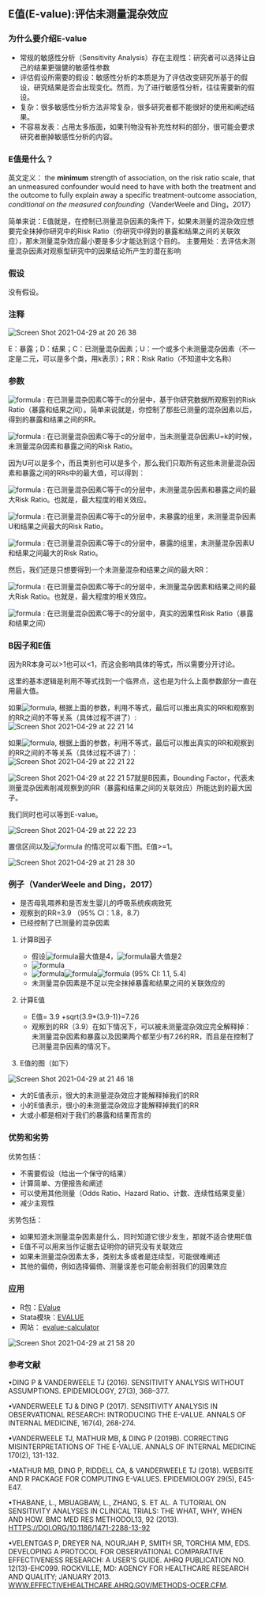## E值(E-value):评估未测量混杂效应

### 为什么要介绍E-value

  - 常规的敏感性分析（Sensitivity Analysis）存在主观性：研究者可以选择让自己的结果更强健的敏感性参数
  - 评估假设所需要的假设：敏感性分析的本质是为了评估改变研究所基于的假设，研究结果是否会出现变化。然而，为了进行敏感性分析，往往需要新的假设。
  - 复杂：很多敏感性分析方法非常复杂，很多研究者都不能很好的使用和阐述结果。
  - 不容易发表：占用太多版面，如果刊物没有补充性材料的部分，很可能会要求研究者删掉敏感性分析的内容。

### E值是什么？

英文定义： the **minimum** strength of association, on the risk ratio scale, that an unmeasured confounder would need to have with both the treatment and the outcome to fully explain away a specific treatment-outcome association, _conditional on the measured confounding_（VanderWeele and Ding，2017）

简单来说：E值就是，在控制已测量混杂因素的条件下，如果未测量的混杂效应想要完全抹掉你研究中的Risk Ratio（你研究中得到的暴露和结果之间的关联效应），那未测量混杂效应最小要是多少才能达到这个目的。
主要用处：去评估未测量混杂因素对观察型研究中的因果结论所产生的潜在影响

### 假设

没有假设。

### 注释

![Screen Shot 2021-04-29 at 20 26 38](https://user-images.githubusercontent.com/60868837/116641726-50481d00-a93b-11eb-8340-5c9b79bfd7e5.png)

E：暴露；D：结果；C：已测量混杂因素；U：一个或多个未测量混杂因素（不一定是二元，可以是多个类，用k表示）；RR：Risk Ratio（不知道中文名称）

### 参数

![formula](https://render.githubusercontent.com/render/math?math=RR_{ED|c}^{obs}=\frac{P(D=1|E=1,C=c)}{P(D=1|E=0,C=c)}) : 在已测量混杂因素C等于c的分层中，基于你研究数据所观察到的Risk Ratio（暴露和结果之间）。简单来说就是，你控制了那些已测量的混杂因素以后，得到的暴露和结果之间的RR。

![formula](https://render.githubusercontent.com/render/math?math=RR_{EU,k|c}=\frac{P(U=k|E=1,C=c)}{P(U=k|E=0,C=c)}) : 在已测量混杂因素C等于c的分层中，当未测量混杂因素U=k的时候，未测量混杂因素和暴露之间的Risk Ratio。

因为U可以是多个，而且类别也可以是多个，那么我们只取所有这些未测量混杂因素和暴露之间的RRs中的最大值，可以得到：

![formula](https://render.githubusercontent.com/render/math?math=RR_{EU|c}=max_kRR_{EU,k|c}) : 在已测量混杂因素C等于c的分层中，未测量混杂因素和暴露之间的最大Risk Ratio。也就是，最大程度的相关效应。

![formula](https://render.githubusercontent.com/render/math?math=RR_{UD|E=0,c}=\frac{max_kP(D=1|E=0,C=c,U=k)}{min_kP(D=1|E=0,C=c,U=k)}) : 在已测量混杂因素C等于c的分层中，未暴露的组里，未测量混杂因素U和结果之间最大的Risk Ratio。

![formula](https://render.githubusercontent.com/render/math?math=RR_{UD|E=1,c}=\frac{max_kP(D=1|E=1,C=c,U=k)}{min_kP(D=1|E=1,C=c,U=k)}) : 在已测量混杂因素C等于c的分层中，暴露的组里，未测量混杂因素U和结果之间最大的Risk Ratio。

然后，我们还是只想要得到一个未测量混杂和结果之间的最大RR：

![formula](https://render.githubusercontent.com/render/math?math=RR_{UD|c}=max(RR_{UD|E=1,c},RR_{UD|E=0,c})) : 在已测量混杂因素C等于c的分层中，未测量混杂因素和结果之间的最大Risk Ratio。也就是，最大程度的相关效应。

![formula](https://render.githubusercontent.com/render/math?math=RR_{ED|c}^{true}=\frac{\Sigma_{k=0}^{K-1}P(D=1|E=1,C=c,U=k)P(U=k|C=c)}{\Sigma_{k=0}^{K-1}P(D=1|E=0,C=c,U=k)P(U=k|C=c)}) : 在已测量混杂因素C等于c的分层中，真实的因果性Risk Ratio（暴露和结果之间）

### B因子和E值

因为RR本身可以>1也可以<1，而这会影响具体的等式，所以需要分开讨论。

这里的基本逻辑是利用不等式找到一个临界点，这也是为什么上面参数部分一直在用最大值。

如果![formula](https://render.githubusercontent.com/render/math?math=RR_{ED|c}^{obs}>1), 根据上面的参数，利用不等式，最后可以推出真实的RR和观察到的RR之间的不等关系（具体过程不讲了）: ![Screen Shot 2021-04-29 at 22 21 14](https://user-images.githubusercontent.com/60868837/116641752-5ccc7580-a93b-11eb-9cb2-1a717bbfe910.png)

如果![formula](https://render.githubusercontent.com/render/math?math=RR_{ED|c}^{obs}<1), 根据上面的参数，利用不等式，最后可以推出真实的RR和观察到的RR之间的不等关系（具体过程不讲了）：![Screen Shot 2021-04-29 at 22 21 22](https://user-images.githubusercontent.com/60868837/116641756-605ffc80-a93b-11eb-9c40-4b4aa1bfdb34.png)

![Screen Shot 2021-04-29 at 22 21 57](https://user-images.githubusercontent.com/60868837/116641761-63f38380-a93b-11eb-8023-6ced802054c9.png)就是B因素，Bounding Factor，代表未测量混杂因素削减观察到的RR（暴露和结果之间的关联效应）所能达到的最大因子。

我们同时也可以等到E-value。

![Screen Shot 2021-04-29 at 22 22 23](https://user-images.githubusercontent.com/60868837/116641767-66ee7400-a93b-11eb-90c4-fbc35573dbf3.png)

置信区间以及![formula](https://render.githubusercontent.com/render/math?math=RR_{ED|c}^{obs}<1) 的情况可以看下图。E值>=1。

![Screen Shot 2021-04-29 at 21 28 30](https://user-images.githubusercontent.com/60868837/116641733-550cd100-a93b-11eb-8b87-14cbffb1d98b.png)



### 例子（VanderWeele and Ding，2017）

- 是否母乳喂养和是否发生婴儿的呼吸系统疾病致死
- 观察到的RR=3.9 （95% CI：1.8，8.7）
- 已经控制了已测量的混杂因素

1. 计算B因子
     - 假设![formula](https://render.githubusercontent.com/render/math?math=RR_{UD})最大值是4，![formula](https://render.githubusercontent.com/render/math?math=RR_{EU})最大值是2
     - ![formula](https://render.githubusercontent.com/render/math?math=B=4\times\frac{2}{4+2-1}=1.6)
     - ![formula](https://render.githubusercontent.com/render/math?math=RR^{true})![formula](https://render.githubusercontent.com/render/math?math=\geq)![formula](https://render.githubusercontent.com/render/math?math=3.9/1.6=2.43) (95% CI: 1.1, 5.4) 
     - 未测量混杂因素是不足以完全抹掉暴露和结果之间的关联效应的
 
2. 计算E值
     - E值= 3.9 +sqrt{3.9*(3.9-1)}=7.26 
     - 观察到的RR（3.9）在如下情况下，可以被未测量混杂效应完全解释掉：未测量混杂因素和暴露以及因果两个都至少有7.26的RR，而且是在控制了已测量混杂因素的情况下。

3. E值的图（如下）

![Screen Shot 2021-04-29 at 21 46 18](https://user-images.githubusercontent.com/60868837/116641740-5807c180-a93b-11eb-93fb-132cc115534d.png)

   - 大的E值表示，很大的未测量混杂效应才能解释掉我们的RR
   - 小的E值表示，很小的未测量混杂效应才能解释掉我们的RR
   - 大或小都是相对于我们的暴露和结果而言的
 
### 优势和劣势

优势包括：
- 不需要假设（给出一个保守的结果）
- 计算简单、方便报告和阐述
- 可以使用其他测量（Odds Ratio、Hazard Ratio、计数、连续性结果变量）
- 减少主观性

劣势包括：
- 如果知道未测量混杂因素是什么，同时知道它很少发生，那就不适合使用E值
- E值不可以用来当作证据去证明你的研究没有关联效应
- 如果未测量混杂因素太多，类别太多或者是连续型，可能很难阐述
- 其他的偏倚，例如选择偏倚、测量误差也可能会削弱我们的因果效应

### 应用

- R包：[EValue](https://cran.r-project.org/web/packages/EValue/index.html)  
- Stata模块：[EVALUE](https://ideas.repec.org/c/boc/bocode/s458592.html)
- 网站： [evalue-calculator](https://www.evalue-calculator.com/)

![Screen Shot 2021-04-29 at 21 58 20](https://user-images.githubusercontent.com/60868837/116641744-5a6a1b80-a93b-11eb-9f1f-7cc7d31da026.png)


### 参考文献
 
•DING P & VANDERWEELE TJ (2016). SENSITIVITY ANALYSIS WITHOUT ASSUMPTIONS. EPIDEMIOLOGY, 27(3), 368–377. 

•VANDERWEELE TJ & DING P (2017). SENSITIVITY ANALYSIS IN OBSERVATIONAL RESEARCH: INTRODUCING THE E-VALUE. ANNALS OF INTERNAL MEDICINE, 167(4), 268-274.

•VANDERWEELE TJ, MATHUR MB, & DING P (2019B). CORRECTING MISINTERPRETATIONS OF THE E-VALUE. ANNALS OF INTERNAL MEDICINE 170(2), 131-132.

•MATHUR MB, DING P, RIDDELL CA, & VANDERWEELE TJ (2018). WEBSITE AND R PACKAGE FOR COMPUTING E-VALUES. EPIDEMIOLOGY 29(5), E45-E47.

•THABANE, L., MBUAGBAW, L., ZHANG, S. ET AL. A TUTORIAL ON SENSITIVITY ANALYSES IN CLINICAL TRIALS: THE WHAT, WHY, WHEN AND HOW. BMC MED RES METHODOL13, 92 (2013). [HTTPS://DOI.ORG/10.1186/1471-2288-13-92](https://doi.org/10.1186/1471-2288-13-92)

•VELENTGAS P, DREYER NA, NOURJAH P, SMITH SR, TORCHIA MM, EDS. DEVELOPING A PROTOCOL FOR OBSERVATIONAL COMPARATIVE EFFECTIVENESS RESEARCH: A USER’S GUIDE. AHRQ PUBLICATION NO. 12(13)-EHC099. ROCKVILLE, MD: AGENCY FOR HEALTHCARE RESEARCH AND QUALITY; JANUARY 2013. [WWW.EFFECTIVEHEALTHCARE.AHRQ.GOV/METHODS-OCER.CFM](http://www.effectivehealthcare.ahrq.gov/Methods-OCER.cfm).
